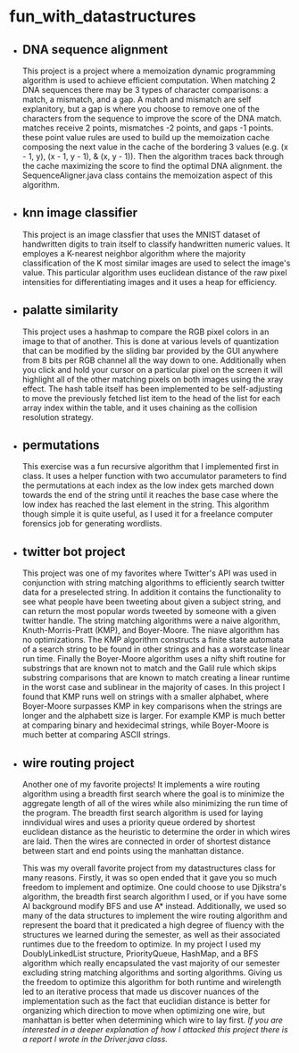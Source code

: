 # fun_with_datastructures

- ## DNA sequence alignment
  This project is a project where a memoization dynamic programming algorithm is used to achieve efficient computation. When matching 2 DNA sequences there may be 3 types of character comparisons: a match, a mismatch, and a gap. A match and mismatch are self explanitory, but a gap is where you choose to remove one of the characters from the sequence to improve the score of the DNA match. matches receive 2 points,  mismatches -2 points, and gaps -1 points. these point value rules are used to build up the memoization cache composing the next value in the cache of the bordering 3 values (e.g. (x - 1, y), (x - 1, y - 1), & (x, y - 1)). Then the algorithm traces back through the cache maximizing the score to find the optimal DNA alignment. the SequenceAligner.java class contains the memoization aspect of this algorithm.
  

- ## knn image classifier
  This project is an image classfier that uses the MNIST dataset of handwritten digits to train itself to classify handwritten numeric values. It employes a K-nearest neighbor algorithm where the majority classification of the K most similar images are used to select the image's value. This particular algorithm uses euclidean distance of the raw pixel intensities for differentiating images and it uses a heap for efficiency.

- ## palatte similarity
  This project uses a hashmap to compare the RGB pixel colors in an image to that of another. This is done at various levels of quantization that can be modified by the sliding bar provided by the GUI anywhere from 8 bits per RGB channel all the way down to one. Additionally when you click and hold your cursor on a particular pixel on the screen it will highlight all of the other matching pixels on both images using the xray effect. The hash table itself has been implemented to be self-adjusting to move the previously fetched list item to the head of the list for each array index within the table, and it uses chaining as the collision resolution strategy.

- ## permutations
  This exercise was a fun recursive algorithm that I implemented first in class. It uses a helper function with two accumulator parameters to find the permutations at each index as the low index gets marched down towards the end of the string until it reaches the base case where the low index has reached the last element in the string. This algorithm though simple it is quite useful, as I used it for a freelance computer forensics job for generating wordlists.

- ## twitter bot project
  This project was one of my favorites where Twitter's API was used in conjunction with string matching algorithms to efficiently search twitter data for a preselected string. In addition it contains the functionality to see what people have been tweeting about given a subject string, and can return the most popular words tweeted by someone with a given twitter handle. The string matching algorithms were a naive algorithm, Knuth-Morris-Pratt (KMP), and Boyer-Moore.  The niave algorithm has no optimizations. The KMP algorithm constructs a finite state automata of a search string to be found in other strings and has a worstcase linear run time. Finally the Boyer-Moore algorithm uses a nifty shift routine for substrings that are known not to match and the Galil rule which skips substring comparisons that are known to match creating a linear runtime in the worst case and sublinear in the majority of cases. In this project I found that KMP runs well on strings with a smaller alphabet, where Boyer-Moore surpasses KMP in key comparisons when the strings are longer and the alphabett size is larger. For example KMP is much better at comparing binary and hexidecimal strings, while Boyer-Moore is much better at comparing ASCII strings.

- ## wire routing project
  Another one of my favorite projects! It implements a wire routing algorithm using a breadth first search where the goal is to minimize the aggregate length of all of the wires while also minimizing the run time of the program. The breadth first search algorithm is used for laying inndividual wires and uses a priority queue ordered by shortest euclidean distance as the heuristic to determine the order in which wires are laid. Then the wires are connected in order of shortest distance between start and end points using the manhattan distance. 
  
  This was my overall favorite project from my datastructures class for many reasons. Firstly, it was so open ended that it gave you so much freedom to implement and optimize. One could choose to use Djikstra's algorithm, the breadth first search algorithm I used, or if you have some AI background modify BFS and use A* instead. Additionally, we used so many of the data structures to implement the wire routing algorithm and represent the board that it predicated a high degree of fluency with the structures we learned during the semester, as well as their associated runtimes due to the freedom to optimize. In my project I used my DoublyLinkedList structure, PriorityQueue, HashMap, and a BFS algorithm which really encapsulated the vast majority of our semester excluding string matching algorithms and sorting algorithms. Giving us the freedom to optimize this algorithm for both runtime and wirelength led to an iterative process that made us discover nuances of the implementation such as the fact that euclidian distance is better for organizing which direction to move when optimizing one wire, but manhattan is better when determining which wire to lay first. *If you are interested in a deeper explanation of how I attacked this project there is a report I wrote in the Driver.java class.*
  
  
  
  

